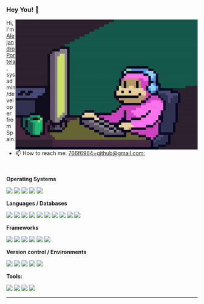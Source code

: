 ### Hey You! 📢

<!--
**aportela/aportela** is a ✨ _special_ ✨ repository because its `README.md` (this file) appears on your GitHub profile.

Here are some ideas to get you started:

- 🔭 I’m currently working on ...
- 🌱 I’m currently learning ...
- 👯 I’m looking to collaborate on ...
- 🤔 I’m looking for help with ...
- 💬 Ask me about ...
- 📫 How to reach me: ...
- 😄 Pronouns: ...
- ⚡ Fun fact: ...
-->

<!-- IMG credits: https://giphy.com/gifs/Smolverse-smol-smolverse-swol-JqmupuTVZYaQX5s094 -->
<img align="right" _height="171" _width="240" alt="Happy Pixel GIF by SMOL" src="img/happy_pixel_by_smol.gif" />

Hi, I'm [Alejandro Portela](https://aportela.github.io//), sysadmin/developer from Spain.

- 📫 How to reach me: [766f6964+github@gmail.com](mailto:766f6964+github@gmail.com);

<br>

**Operating Systems**

<p>
    <img src="https://img.shields.io/badge/Linux-grey.svg?style=flat-square&logo=Linux&logoColor=white">
    <img src="https://img.shields.io/badge/Debian-A81D33.svg?style=flat-square&logo=Debian&logoColor=white">
    <img src="https://img.shields.io/badge/FreeBSD-AB2B28.svg?style=flat-square&logo=FreeBSD&logoColor=white">
    <img src="https://img.shields.io/badge/OPNSense-D94F00.svg?style=flat-square&logo=OPNSense&logoColor=white">
    <img src="https://img.shields.io/badge/Windows-0078D4.svg?style=flat-square&logo=Windows&logoColor=white">
</p>

**Languages / Databases**

<p>
    <img src="https://img.shields.io/badge/PHP-777BB4.svg?style=flat-square&logo=PHP&logoColor=white">
    <img src="https://img.shields.io/badge/HTML5-E34F26.svg?style=flat-square&logo=HTML5&logoColor=white">
    <img src="https://img.shields.io/badge/CSS3-1572B6.svg?style=flat-square&logo=CSS3&logoColor=white">
    <img src="https://img.shields.io/badge/JavaScript-F7DF1E.svg?style=flat-square&logo=JavaScript&logoColor=black">
    <img src="https://img.shields.io/badge/.NET-512BD4.svg?style=flat-square&logo=dotnet&logoColor=white">
    <img src="https://img.shields.io/badge/MySQL-4479A1.svg?style=flat-square&logo=MySQL&logoColor=white">
    <img src="https://img.shields.io/badge/MariaDB-003545.svg?style=flat-square&logo=MariaDB&logoColor=white">
    <img src="https://img.shields.io/badge/PostgreSQL-4169E1.svg?style=flat-square&logo=PostgreSQL&logoColor=white">
    <img src="https://img.shields.io/badge/SQLite-003B57.svg?style=flat-square&logo=SQLite&logoColor=white">
    <img src="https://img.shields.io/badge/Microsoft%20SQL%20Server-CC2927.svg?style=flat-square&logo=Microsoft-SQL-Server&logoColor=white">
</p>

**Frameworks**

<p>
    <img src="https://img.shields.io/badge/PHP-Slim-719E40?style=flat-square&logo=Framework&logoColor=white&link=https%3A%2F%2Fwww.slimframework.com%2F">
    <img src="https://img.shields.io/badge/JS-Vue-42b883?style=flat-square&logo=Framework&logoColor=white&link=https%3A%2F%vuejs.org%2F">
    <img src="https://img.shields.io/badge/JS-Quasar-00b4ff?style=flat-square&logo=Framework&logoColor=white&link=https%3A%2F%quasar.dev%2F">
    <img src="https://img.shields.io/badge/JS-Astro-00b4ff?style=flat-square&logo=Framework&logoColor=white&link=https%3A%2F%2Fgithub.com%2Fwithastro%2Fastro%2F">
    <img src="https://img.shields.io/badge/CSS-BootStrap-7110f5?style=flat-square&logo=Framework&logoColor=white&link=https%3A%2F%2Fgetbootstrap.com%2F">
    <img src="https://img.shields.io/badge/CSS-Bulma-00d1b2?style=flat-square&logo=Framework&logoColor=white&link=https%3A%2F%2Fbulma.io%2F">
</p>

**Version control / Environments**

<p>
    <img src="https://img.shields.io/badge/Git-F05032.svg?style=flat-square&logo=Git&logoColor=white">
    <img src="https://img.shields.io/badge/Subversion-809CC9.svg?style=flat-square&logo=Subversion&logoColor=white">
    <img src="https://img.shields.io/badge/GitHub-181717.svg?style=flat-square&logo=GitHub&logoColor=white">
    <img src="https://img.shields.io/badge/Gitea-609926.svg?style=flat-square&logo=Gitea&logoColor=white">
    <img src="https://img.shields.io/badge/Amazon%20AWS-232F3E.svg?style=flat-square&logo=Amazon-AWS&logoColor=white">
</p>

**Tools:**

<p>
    <img src="https://img.shields.io/badge/Shell-000000?style=flat-square&logo=Gnome-Terminal&logoColor=white">
    <img src="https://img.shields.io/badge/Visual%20Studio%20Code-007ACC.svg?style=flat-square&logo=Visual-Studio-Code&logoColor=white">
    <img src="https://img.shields.io/badge/Nginx-009639.svg?style=flat-square&logo=nginx&logoColor=white">
    <img src="https://img.shields.io/badge/Docker-1d63ed.svg?style=flat-square&logo=Docker&logoColor=white">
</p>

---

